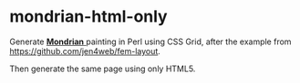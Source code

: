 # mondrian-html-only
Generate [ **Mondrian** ](https://en.wikipedia.org/wiki/Piet_Mondrian)
 painting in Perl using CSS Grid, after the example from https://github.com/jen4web/fem-layout.

Then generate the same page using only HTML5.

